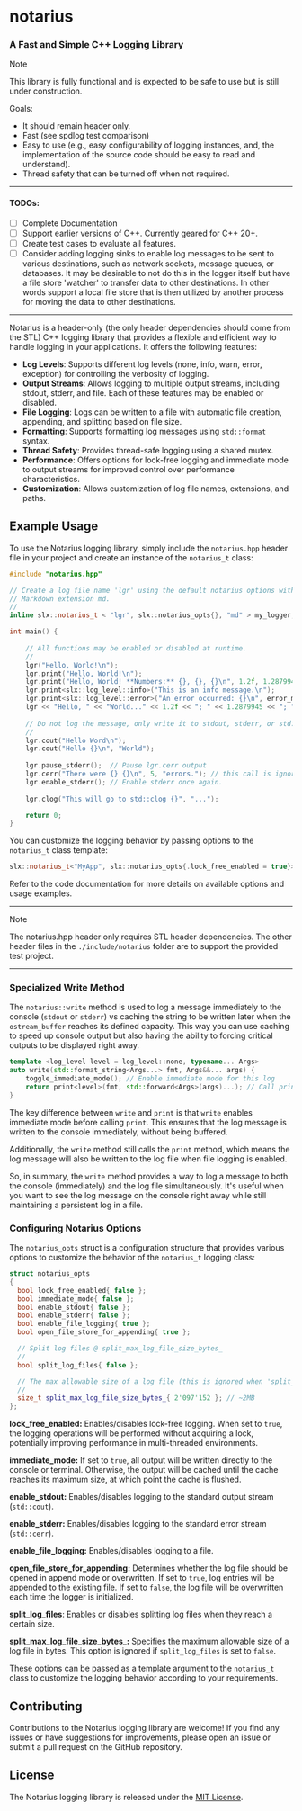 # notarius

### A Fast and Simple C++ Logging Library

> [!NOTE]
>
> This library is fully functional and is expected to be safe to use but is still under construction.
>
> Goals:
>
> - It should remain header only.
>- Fast (see spdlog test comparison)
> - Easy to use (e.g., easy configurability of logging instances, and, the implementation of the source code should be easy to read and understand).
> - Thread safety that can be turned off when not required.

------

#### TODOs:

- [ ] Complete Documentation
- [ ] Support earlier versions of C++. Currently geared for C++ 20+.
- [ ] Create test cases to evaluate all features.
- [ ] Consider adding logging sinks to enable log messages to be sent to various destinations, such as network sockets, message queues, or databases. It may be desirable to not do this in the logger itself but have a file store 'watcher' to transfer data to other destinations. In other words support a local file store that is then utilized by another process for moving the data to other destinations. 

------

Notarius is a header-only (the only header dependencies should come from the STL) C++ logging library that provides a flexible and efficient way to handle logging in your applications. It offers the following features:

- **Log Levels**: Supports different log levels (none, info, warn, error, exception) for controlling the verbosity of logging.
- **Output Streams**: Allows logging to multiple output streams, including stdout, stderr, and file. Each of these features may be enabled or disabled. 
- **File Logging**: Logs can be written to a file with automatic file creation, appending, and splitting based on file size.
- **Formatting**: Supports formatting log messages using `std::format` syntax.
- **Thread Safety**: Provides thread-safe logging using a shared mutex.
- **Performance**: Offers options for lock-free logging and immediate mode to output streams for improved control over performance characteristics.
- **Customization**: Allows customization of log file names, extensions, and paths.

## Example Usage

To use the Notarius logging library, simply include the `notarius.hpp` header file in your project and create an instance of the `notarius_t` class:

```cpp
#include "notarius.hpp"

// Create a log file name 'lgr' using the default notarius options with the 
// Markdown extension md.
//
inline slx::notarius_t < "lgr", slx::notarius_opts{}, "md" > my_logger;

int main() {
    
    // All functions may be enabled or disabled at runtime.
    //
    lgr("Hello, World!\n");
    lgr.print("Hello, World!\n");
    lgr.print("Hello, World! **Numbers:** {}, {}, {}\n", 1.2f, 1.2879945, -1);
    lgr.print<slx::log_level::info>("This is an info message.\n");
    lgr.print<slx::log_level::error>("An error occurred: {}\n", error_message);
    lgr << "Hello, " << "World..." << 1.2f << "; " << 1.2879945 << "; " << -1 << '\n'; 
	
    // Do not log the message, only write it to stdout, stderr, or std::clog:
    // 
    lgr.cout("Hello Word\n");
    lgr.cout("Hello {}\n", "World");
    
    lgr.pause_stderr();  // Pause lgr.cerr output 
    lgr.cerr("There were {} {}\n", 5, "errors."); // this call is ignored.
    lgr.enable_stderr(); // Enable stderr once again.
    
    lgr.clog("This will go to std::clog {}", "...");

    return 0;
}
```

You can customize the logging behavior by passing options to the `notarius_t` class template:

```cpp
slx::notarius_t<"MyApp", slx::notarius_opts{.lock_free_enabled = true}> logger;
```

Refer to the code documentation for more details on available options and usage examples.

------

> [!NOTE]
>
> The notarius.hpp header only requires STL header dependencies. The other header files in the `./include/notarius` folder are to support the provided test project.

------

### Specialized Write Method

The `notarius::write` method is used to log a message immediately to the console (`stdout` or `stderr`) vs caching the string to be written later when the `ostream_buffer` reaches its defined capacity. This way you can use caching to speed up console output but also having the ability to forcing critical outputs to be displayed right away.

```cpp
template <log_level level = log_level::none, typename... Args>
auto write(std::format_string<Args...> fmt, Args&&... args) {
    toggle_immediate_mode(); // Enable immediate mode for this log
    return print<level>(fmt, std::forward<Args>(args)...); // Call print method
}
```

The key difference between `write` and `print` is that `write` enables immediate mode before calling `print`. This ensures that the log message is written to the console immediately, without being buffered.

Additionally, the `write` method still calls the `print` method, which means the log message will also be written to the log file when file logging is enabled.

So, in summary, the `write` method provides a way to log a message to both the console (immediately) and the log file simultaneously. It's useful when you want to see the log message on the console right away while still maintaining a persistent log in a file.

### Configuring Notarius Options

The `notarius_opts` struct is a configuration structure that provides various options to customize the behavior of the `notarius_t` logging class:

```C++
struct notarius_opts
{
  bool lock_free_enabled{ false };
  bool immediate_mode{ false };
  bool enable_stdout{ false };
  bool enable_stderr{ false };
  bool enable_file_logging{ true };
  bool open_file_store_for_appending{ true };

  // Split log files @ split_max_log_file_size_bytes_ 
  //
  bool split_log_files{ false };

  // The max allowable size of a log file (this is ignored when 'split_log_files' is false).
  //  
  size_t split_max_log_file_size_bytes_{ 2'097'152 }; // ~2MB
};
```

**lock_free_enabled:**
Enables/disables lock-free logging. When set to `true`, the logging operations will be performed without acquiring a lock, potentially improving performance in multi-threaded environments.

**immediate_mode:**
If set to `true`, all output will be written directly to the console or terminal. Otherwise, the output will be cached until the cache reaches its maximum size, at which point the cache is flushed.

**enable_stdout:**
 Enables/disables logging to the standard output stream (`std::cout`).

**enable_stderr:**
Enables/disables logging to the standard error stream (`std::cerr`).

**enable_file_logging:**
 Enables/disables logging to a file.

**open_file_store_for_appending:**
Determines whether the log file should be opened in append mode or overwritten. If set to `true`, log entries will be appended to the existing file. If set to `false`, the log file will be overwritten each time the logger is initialized.

**split_log_files**:
Enables or disables splitting log files when they reach a certain size.

**split_max_log_file_size_bytes_:**
Specifies the maximum allowable size of a log file in bytes. This option is ignored if `split_log_files` is set to `false`.

These options can be passed as a template argument to the `notarius_t` class to customize the logging behavior according to your requirements.

## Contributing

Contributions to the Notarius logging library are welcome! If you find any issues or have suggestions for improvements, please open an issue or submit a pull request on the GitHub repository.

## License

The Notarius logging library is released under the [MIT License](LICENSE).
